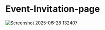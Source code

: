 # Event-Invitation-page
![Screenshot 2025-06-28 132407](https://github.com/user-attachments/assets/20b3c4ac-f6b1-4ed3-9015-0710d0a585b7)
